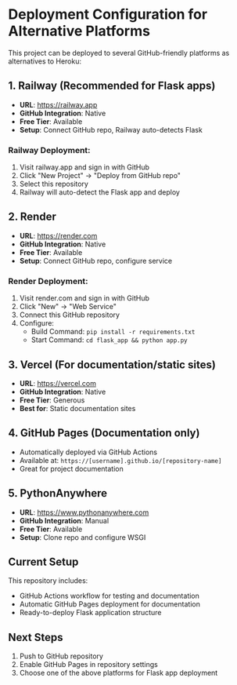 # Deployment Configuration for Alternative Platforms

This project can be deployed to several GitHub-friendly platforms as alternatives to Heroku:

## 1. Railway (Recommended for Flask apps)
- **URL**: https://railway.app
- **GitHub Integration**: Native
- **Free Tier**: Available
- **Setup**: Connect GitHub repo, Railway auto-detects Flask

### Railway Deployment:
1. Visit railway.app and sign in with GitHub
2. Click "New Project" → "Deploy from GitHub repo"
3. Select this repository
4. Railway will auto-detect the Flask app and deploy

## 2. Render
- **URL**: https://render.com
- **GitHub Integration**: Native
- **Free Tier**: Available
- **Setup**: Connect GitHub repo, configure service

### Render Deployment:
1. Visit render.com and sign in with GitHub
2. Click "New" → "Web Service"
3. Connect this GitHub repository
4. Configure:
   - Build Command: `pip install -r requirements.txt`
   - Start Command: `cd flask_app && python app.py`

## 3. Vercel (For documentation/static sites)
- **URL**: https://vercel.com
- **GitHub Integration**: Native
- **Free Tier**: Generous
- **Best for**: Static documentation sites

## 4. GitHub Pages (Documentation only)
- Automatically deployed via GitHub Actions
- Available at: `https://[username].github.io/[repository-name]`
- Great for project documentation

## 5. PythonAnywhere
- **URL**: https://www.pythonanywhere.com
- **GitHub Integration**: Manual
- **Free Tier**: Available
- **Setup**: Clone repo and configure WSGI

## Current Setup
This repository includes:
- GitHub Actions workflow for testing and documentation
- Automatic GitHub Pages deployment for documentation
- Ready-to-deploy Flask application structure

## Next Steps
1. Push to GitHub repository
2. Enable GitHub Pages in repository settings
3. Choose one of the above platforms for Flask app deployment